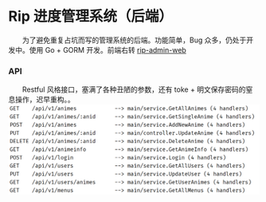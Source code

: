 # Rip 进度管理系统（后端）
　　为了避免重复占坑而写的管理系统的后端。功能简单，Bug 众多，仍处于开发中。使用 Go + GORM 开发。前端右转 [rip-admin-web](https://github.com/myloft/rip-admin-web)
### API
　　Restful 风格接口，塞满了各种丑陋的参数，还有 toke + 明文保存密码的窒息操作，迟早重构。。
![api](images/api.png)